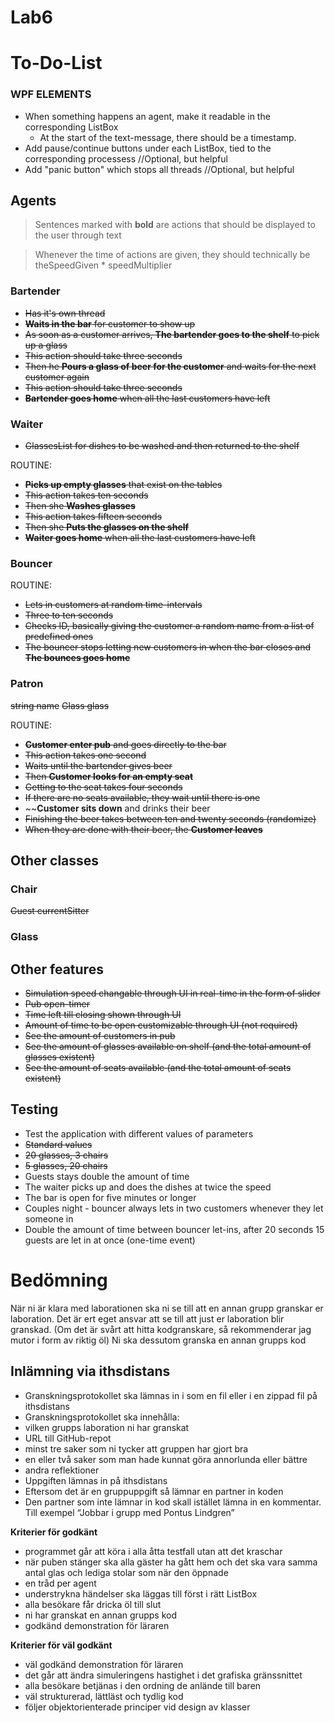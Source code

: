 # Lab6

# To-Do-List
### WPF ELEMENTS
* When something happens an agent, make it readable in the corresponding ListBox
  * At the start of the text-message, there should be a timestamp.
* Add pause/continue buttons under each ListBox, tied to the corresponding processess //Optional, but helpful
* Add "panic button" which stops all threads //Optional, but helpful
  
## Agents
> Sentences marked with **bold** are actions that should be displayed to the user through text

> Whenever the time of actions are given, they should technically be theSpeedGiven * speedMultiplier
### Bartender
* ~~Has it's own thread~~
* ~~**Waits in the bar** for customer to show up~~
* ~~As soon as a customer arrives, **The bartender goes to the shelf** to pick up a glass~~
 * ~~This action should take three seconds~~
* ~~Then he **Pours a glass of beer for the customer** and waits for the next customer again~~
 * ~~This action should take three seconds~~
* ~~**Bartender goes home** when all the last customers have left~~

### Waiter
* ~~GlassesList for dishes to be washed and then returned to the shelf~~

ROUTINE:
* ~~**Picks up empty glasses** that exist on the tables~~
 * ~~This action takes ten seconds~~
* ~~Then she **Washes glasses**~~
 * ~~This action takes fifteen seconds~~
* ~~Then she **Puts the glasses on the shelf**~~
* ~~**Waiter goes home** when all the last customers have left~~

### Bouncer
ROUTINE:
* ~~Lets in customers at random time-intervals~~
 * ~~Three to ten seconds~~
* ~~Checks ID, basically giving the customer a random name from a list of predefined ones~~
* ~~The bouncer stops letting new customers in when the bar closes and **The bounces goes home**~~

### Patron
~~string name~~
~~Glass glass~~

ROUTINE:
* ~~**Customer enter pub** and goes directly to the bar~~
 * ~~This action takes one second~~
* ~~Waits until the bartender gives beer~~
* ~~Then **Customer looks for an empty seat**~~
 * ~~Getting to the seat takes four seconds~~
 * ~~If there are no seats available, they wait until there is one~~
* ~~**Customer sits down** and drinks their beer
 * ~~Finishing the beer takes between ten and twenty seconds (randomize)~~
* ~~When they are done with their beer, the **Customer leaves**~~

## Other classes
### Chair
~~Guest currentSitter~~

### Glass

## Other features
* ~~Simulation speed changable through UI in real-time in the form of slider~~
* ~~Pub open-timer~~
 * ~~Time left till closing shown through UI~~
 * ~~Amount of time to be open customizable through UI (not required)~~
* ~~See the amount of customers in pub~~
* ~~See the amount of glasses available on shelf (and the total amount of glasses existent)~~
* ~~See the amount of seats available (and the total amount of seats existent)~~

## Testing
* Test the application with different values of parameters
 * ~~Standard values~~
 * ~~20 glasses, 3 chairs~~
 * ~~5 glasses, 20 chairs~~
 * Guests stays double the amount of time
 * The waiter picks up and does the dishes at twice the speed
 * The bar is open for five minutes or longer
 * Couples night - bouncer always lets in two customers whenever they let someone in
 * Double the amount of time between bouncer let-ins, after 20 seconds 15 guests are let in at once (one-time event)
 
# Bedömning
När ni är klara med laborationen ska ni se till att en annan grupp granskar er laboration. Det är ert eget ansvar att se till att just er laboration blir granskad. (Om det är svårt att hitta kodgranskare, så rekommenderar jag mutor i form av riktig öl) Ni ska dessutom granska en annan grupps kod

## Inlämning via ithsdistans
* Granskningsprotokollet ska lämnas in i som en fil eller i en zippad fil på ithsdistans
* Granskningsprotokollet ska innehålla:
 * vilken grupps laboration ni har granskat
 * URL till GitHub-repot
 * minst tre saker som ni tycker att gruppen har gjort bra
 * en eller två saker som man hade kunnat göra annorlunda eller bättre
 * andra reflektioner
* Uppgiften lämnas in på ithsdistans
* Eftersom det är en gruppuppgift så lämnar en partner in koden
* Den partner som inte lämnar in kod skall istället lämna in en kommentar. Till exempel
“Jobbar i grupp med Pontus Lindgren”

**Kriterier för godkänt**
* programmet går att köra i alla åtta testfall utan att det kraschar
* när puben stänger ska alla gäster ha gått hem och det ska vara samma antal glas och lediga stolar som när den öppnade
* en tråd per agent
* understrykna händelser ska läggas till först i rätt ListBox
* alla besökare får dricka öl till slut
* ni har granskat en annan grupps kod
* godkänd demonstration för läraren

**Kriterier för väl godkänt**
* väl godkänd demonstration för läraren
* det går att ändra simuleringens hastighet i det grafiska gränssnittet
* alla besökare betjänas i den ordning de anlände till baren
* väl strukturerad, lättläst och tydlig kod
* följer objektorienterade principer vid design av klasser
